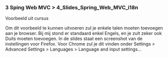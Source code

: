 ### 3 Sping Web MVC > 4_Slides_Spring_Web_MVC_i18n

Voorbeeld uit cursus

Om dit voorbeeld te kunnen uitvoeren zul je enkele talen moeten toevoegen aan je browser. Bij mij stond er standaard enkel Engels, en je zult zeker ook Duits moeten toevoegen. In de slides staat een screenshot van de instellingen voor Firefox. Voor Chrome zul je dit vinden onder Settings > Advanced Settings > Languages > Language and input settings...
